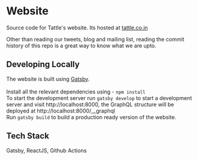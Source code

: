 # Website

Source code for Tattle's website. Its hosted at [tattle.co.in](https://tattle.co.in/)

Other than reading our tweets, blog and mailing list, reading the commit history of this repo is a great way to know what we are upto.

## Developing Locally

The website is built using [Gatsby](https://www.gatsbyjs.com/).
<br><br>
Install all the relevant dependencies using - `npm install`
<br>
To start the development server run `gatsby develop` to start a development server and visit http://localhost:8000, the GraphQL structure will be deployed at http://localhost:8000/__graphql 
<br>
Run `gatsby build` to build a production ready version of the website.

## Tech Stack

Gatsby, ReactJS, Github Actions
